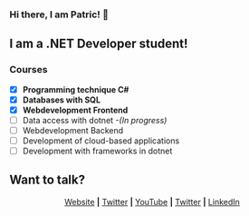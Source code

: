 ### Hi there, I am Patric! 👋

## I am a .NET Developer student!


### Courses 
- [x] **Programming technique C#**
- [x] **Databases with SQL**
- [x] **Webdevelopment Frontend**
- [ ] Data access with dotnet _-(In progress)_
- [ ] Webdevelopment Backend
- [ ] Development of cloud-based applications 
- [ ] Development with frameworks in dotnet

## Want to talk?

<p align="center">
  <a href="http://patricbergkvist.com" target="_blank">Website</a> <b>|</b>
  <a href="https://twitter.com/Spuute" target="_blank">Twitter</a> <b>|</b>
  <a href="https://www.youtube.com/patricbergkvist" target="_blank">YouTube</a> <b>|</b>
  <a href="https://twitter.com/Spuute" target="_blank">Twitter</a> <b>|</b>
  <a href="https://www.linkedin.com/in/patric-bergkvist-b5823b67/" target="_blank">LinkedIn</a>
</p>


<!--
**Spuute/Spuute** is a ✨ _special_ ✨ repository because its `README.md` (this file) appears on your GitHub profile

Here are some ideas to get you started:

- 🔭 I’m currently working on ...
- 🌱 I’m currently learning ...
- 👯 I’m looking to collaborate on ...
- 🤔 I’m looking for help with ...
- 💬 Ask me about ...
- 📫 How to reach me: ...
- 😄 Pronouns: ...
- ⚡ Fun fact: ...
-->
